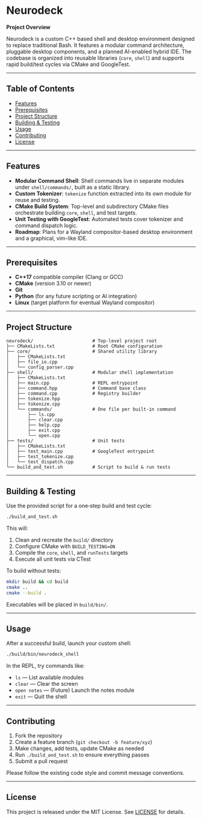 # Neurodeck

**Project Overview**

Neurodeck is a custom C++ based shell and desktop environment designed to replace traditional Bash. It features a modular command architecture, pluggable desktop components, and a planned AI-enabled hybrid IDE. The codebase is organized into reusable libraries (`core`, `shell`) and supports rapid build/test cycles via CMake and GoogleTest.

---

## Table of Contents

- [Features](#features)
- [Prerequisites](#prerequisites)
- [Project Structure](#project-structure)
- [Building & Testing](#building--testing)
- [Usage](#usage)
- [Contributing](#contributing)
- [License](#license)

---

## Features

- **Modular Command Shell**: Shell commands live in separate modules under `shell/commands/`, built as a static library.
- **Custom Tokenizer**: `tokenize` function extracted into its own module for reuse and testing.
- **CMake Build System**: Top-level and subdirectory CMake files orchestrate building `core`, `shell`, and test targets.
- **Unit Testing with GoogleTest**: Automated tests cover tokenizer and command dispatch logic.
- **Roadmap**: Plans for a Wayland compositor-based desktop environment and a graphical, vim-like IDE.

---

## Prerequisites

- **C++17** compatible compiler (Clang or GCC)
- **CMake** (version 3.10 or newer)
- **Git**
- **Python** (for any future scripting or AI integration)
- **Linux** (target platform for eventual Wayland compositor)

---

## Project Structure

```
neurodeck/                      # Top-level project root
├── CMakeLists.txt              # Root CMake configuration
├── core/                       # Shared utility library
│   ├── CMakeLists.txt
│   ├── file_io.cpp
│   └── config_parser.cpp
├── shell/                      # Modular shell implementation
│   ├── CMakeLists.txt
│   ├── main.cpp                # REPL entrypoint
│   ├── command.hpp             # Command base class
│   ├── command.cpp             # Registry builder
│   ├── tokenize.hpp
│   ├── tokenize.cpp
│   └── commands/               # One file per built-in command
│       ├── ls.cpp
│       ├── clear.cpp
│       ├── help.cpp
│       ├── exit.cpp
│       └── open.cpp
├── tests/                      # Unit tests
│   ├── CMakeLists.txt
│   ├── test_main.cpp           # GoogleTest entrypoint
│   ├── test_tokenize.cpp
│   └── test_dispatch.cpp
└── build_and_test.sh           # Script to build & run tests
```

---

## Building & Testing

Use the provided script for a one‑step build and test cycle:

```bash
./build_and_test.sh
```

This will:
1. Clean and recreate the `build/` directory
2. Configure CMake with `BUILD_TESTING=ON`
3. Compile the `core`, `shell`, and `runTests` targets
4. Execute all unit tests via CTest

To build without tests:

```bash
mkdir build && cd build
cmake ..
cmake --build .
```

Executables will be placed in `build/bin/`.

---

## Usage

After a successful build, launch your custom shell:

```bash
./build/bin/neurodeck_shell
```

In the REPL, try commands like:

- `ls` — List available modules
- `clear` — Clear the screen
- `open notes` — (Future) Launch the notes module
- `exit` — Quit the shell

---

## Contributing

1. Fork the repository
2. Create a feature branch (`git checkout -b feature/xyz`)
3. Make changes, add tests, update CMake as needed
4. Run `./build_and_test.sh` to ensure everything passes
5. Submit a pull request

Please follow the existing code style and commit message conventions.

---

## License

This project is released under the MIT License. See [LICENSE](LICENSE) for details.

